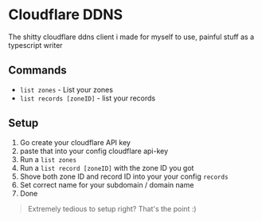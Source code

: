 # Cloudflare DDNS

The shitty cloudflare ddns client i made for myself to use, painful stuff as a typescript writer

## Commands

- `list zones` - List your zones
- `list records [zoneID]` - list your records


## Setup
1. Go create your cloudflare API key
2. paste that into your config cloudflare api-key
3. Run a `list zones`
4. Run a `list record [zoneID]` with the zone ID you got
5. Shove both zone ID and record ID into your your config `records`
6. Set correct name for your subdomain / domain name
7. Done

> Extremely tedious to setup right? That's the point :)